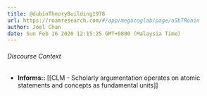 ```yaml
---
title: @dubinTheoryBuilding1978
url: https://roamresearch.com/#/app/megacoglab/page/aSbTRoain
author: Joel Chan
date: Sun Feb 16 2020 12:15:25 GMT+0800 (Malaysia Time)
---
```




###### Discourse Context

- **Informs::** [[CLM - Scholarly argumentation operates on atomic statements and concepts as fundamental units]]
